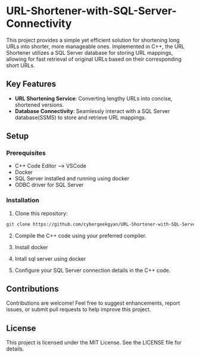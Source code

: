 # URL-Shortener-with-SQL-Server-Connectivity

This project provides a simple yet efficient solution for shortening long URLs into shorter, more manageable ones. Implemented in C++, the URL Shortener utilizes a SQL Server database for storing URL mappings, allowing for fast retrieval of original URLs based on their corresponding short URLs.

## Key Features

- **URL Shortening Service**: Converting lengthy URLs into concise, shortened versions.
- **Database Connectivity**: Seamlessly interact with a SQL Server database(SSMS) to store and retrieve URL mappings.

## Setup

### Prerequisites

- C++ Code Editor --> VSCode
- Docker 
- SQL Server installed and running using docker
- ODBC driver for SQL Server 

### Installation

1. Clone this repository:

```bash
git clone https://github.com/cybergeekgyan/URL-Shortener-with-SQL-Server-Connectivity.git`
```

2. Compile the C++ code using your preferred compiler.

3. Install docker
4. Intall sql server using docker 
5. Configure your SQL Server connection details in the C++ code.

## Contributions
Contributions are welcome! Feel free to suggest enhancements, report issues, or submit pull requests to help improve this project.

## License
This project is licensed under the MIT License. See the LICENSE file for details.
